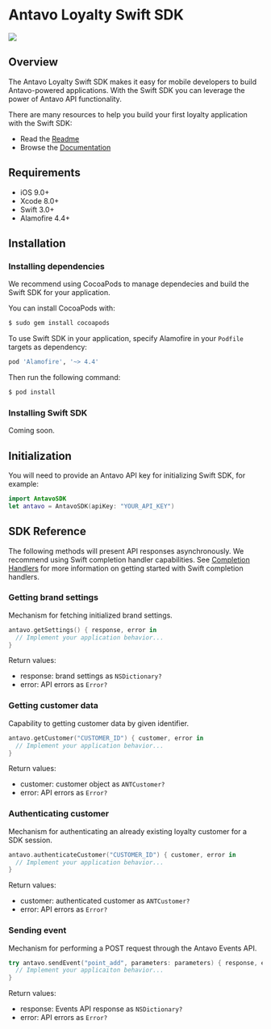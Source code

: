 # Antavo Loyalty Swift SDK

![](https://img.shields.io/cocoapods/p/AFNetworking.svg)

## Overview

The Antavo Loyalty Swift SDK makes it easy for mobile developers to build Antavo-powered applications. With the Swift SDK you can leverage the power of Antavo API functionality.

There are many resources to help you build your first loyalty application with the Swift SDK:

- Read the [Readme](README.md)
- Browse the [Documentation](https://antavo.com)

## Requirements

- iOS 9.0+
- Xcode 8.0+
- Swift 3.0+
- Alamofire 4.4+

## Installation

### Installing dependencies

We recommend using CocoaPods to manage dependecies and build the Swift SDK for your application.

You can install CocoaPods with:

```bash
$ sudo gem install cocoapods
```

To use Swift SDK in your application, specify Alamofire in your `Podfile` targets as dependency:

```bash
pod 'Alamofire', '~> 4.4'
```

Then run the following command:

```bash
$ pod install
```

### Installing Swift SDK

Coming soon.

## Initialization

You will need to provide an Antavo API key for initializing Swift SDK, for example:

```swift
import AntavoSDK
let antavo = AntavoSDK(apiKey: "YOUR_API_KEY")
```

## SDK Reference

The following methods will present API responses asynchronously. We recommend using Swift completion handler capabilities.
See [Completion Handlers](https://thatthinginswift.com/completion-handlers) for more information on getting started with Swift completion handlers.

### Getting brand settings

Mechanism for fetching initialized brand settings.

```swift
antavo.getSettings() { response, error in
  // Implement your application behavior...
}
```

Return values:
- response: brand settings as `NSDictionary?`
- error: API errors as `Error?`

### Getting customer data

Capability to getting customer data by given identifier.

```swift
antavo.getCustomer("CUSTOMER_ID") { customer, error in
  // Implement your application behavior...
}
```

Return values:
- customer: customer object as `ANTCustomer?`
- error: API errors as `Error?`

### Authenticating customer

Mechanism for authenticating an already existing loyalty customer for a SDK session.

```swift
antavo.authenticateCustomer("CUSTOMER_ID") { customer, error in
  // Implement your application behavior...
}
```

Return values:
- customer: authenticated customer as `ANTCustomer?`
- error: API errors as `Error?`

### Sending event

Mechanism for performing a POST request through the Antavo Events API.

```swift
try antavo.sendEvent("point_add", parameters: parameters) { response, error in
  // Implement your applicaiton behavior...
}
```

Return values:
- response: Events API response as `NSDictionary?`
- error: API errors as `Error?`
